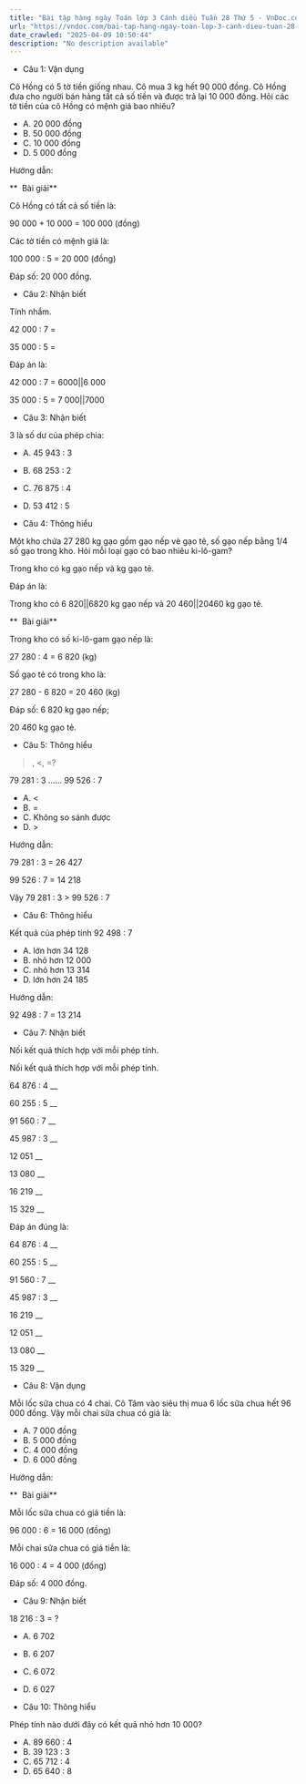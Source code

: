 ```yaml
---
title: "Bài tập hàng ngày Toán lớp 3 Cánh diều Tuần 28 Thứ 5 - VnDoc.com"
url: "https://vndoc.com/bai-tap-hang-ngay-toan-lop-3-canh-dieu-tuan-28-thu-5-339969"
date_crawled: "2025-04-09 10:50:44"
description: "No description available"
---
```


* Câu 1:  Vận dụng

Cô Hồng có 5 tờ tiền giống nhau. Cô mua 3 kg hết 90 000 đồng. Cô Hồng đưa cho người bán hàng tất cả số tiền và được trả lại 10 000 đồng. Hỏi các tờ tiền của cô Hồng có mệnh giá bao nhiêu?

  * A. 20 000 đồng 
  * B. 50 000 đồng 
  * C. 10 000 đồng 
  * D. 5 000 đồng 



Hướng dẫn: 

**  Bài giải**

Cô Hồng có tất cả số tiền là:

90 000 + 10 000 = 100 000 (đồng)

Các tờ tiền có mệnh giá là:

100 000 : 5 = 20 000 (đồng)

Đáp số: 20 000 đồng.

* Câu 2:  Nhận biết

Tính nhẩm.

42 000 : 7 = 

35 000 : 5 = 

Đáp án là:

42 000 : 7 = 6000||6 000

35 000 : 5 = 7 000||7000

* Câu 3:  Nhận biết

3 là số dư của phép chia:

  * A. 45 943 : 3 
  * B. 68 253 : 2 
  * C. 76 875 : 4 
  * D. 53 412 : 5 



* Câu 4:  Thông hiểu

Một kho chứa 27 280 kg gạo gồm gạo nếp vè gạo tẻ, số gạo nếp bằng 1/4 số gạo trong kho. Hỏi mỗi loại gạo có bao nhiêu ki-lô-gam?

Trong kho có  kg gạo nếp và  kg gạo tẻ.

Đáp án là:

Trong kho có 6 820||6820 kg gạo nếp và 20 460||20460 kg gạo tẻ.

**  Bài giải**

Trong kho có số ki-lô-gam gạo nếp là:

27 280 : 4 = 6 820 (kg)

Số gạo tẻ có trong kho là:

27 280 - 6 820 = 20 460 (kg)

Đáp số: 6 820 kg gạo nếp;

20 460 kg gạo tẻ.

* Câu 5:  Thông hiểu

>, <, =?

79 281 : 3 ...... 99 526 : 7

  * A. <
  * B. = 
  * C. Không so sánh được 
  * D. >



Hướng dẫn: 

79 281 : 3 = 26 427

99 526 : 7 = 14 218

Vậy 79 281 : 3 > 99 526 : 7

* Câu 6:  Thông hiểu

Kết quả của phép tính 92 498 : 7

  * A. lớn hơn 34 128 
  * B. nhỏ hơn 12 000 
  * C. nhỏ hơn 13 314 
  * D. lớn hơn 24 185 



Hướng dẫn: 

92 498 : 7 = 13 214

* Câu 7:  Nhận biết

Nối kết quả thích hợp với mỗi phép tính.

Nối kết quả thích hợp với mỗi phép tính.

64 876 : 4 __

60 255 : 5 __

91 560 : 7 __

45 987 : 3 __

12 051 __

13 080 __

16 219 __

15 329 __

Đáp án đúng là:

64 876 : 4 __

60 255 : 5 __

91 560 : 7 __

45 987 : 3 __

16 219 __

12 051 __

13 080 __

15 329 __

* Câu 8:  Vận dụng

Mỗi lốc sữa chua có 4 chai. Cô Tâm vào siêu thị mua 6 lốc sữa chua hết 96 000 đồng. Vậy mỗi chai sữa chua có giá là:

  * A. 7 000 đồng 
  * B. 5 000 đồng 
  * C. 4 000 đồng 
  * D. 6 000 đồng 



Hướng dẫn: 

**  Bài giải**

Mỗi lốc sữa chua có giá tiền là:

96 000 : 6 = 16 000 (đồng)

Mỗi chai sữa chua có giá tiền là:

16 000 : 4 = 4 000 (đồng)

Đáp số: 4 000 đồng.

* Câu 9:  Nhận biết

18 216 : 3 = ?

  * A. 6 702 
  * B. 6 207 
  * C. 6 072 
  * D. 6 027 



* Câu 10:  Thông hiểu

Phép tính nào dưới đây có kết quả nhỏ hơn 10 000?

  * A. 89 660 : 4 
  * B. 39 123 : 3 
  * C. 65 712 : 4 
  * D. 65 640 : 8 


